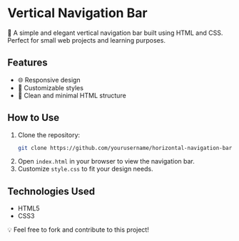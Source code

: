 # Vertical Navigation Bar

🚀 A simple and elegant vertical navigation bar built using HTML and CSS. Perfect for small web projects and learning purposes.

## Features
- 🌐 Responsive design
- 🎨 Customizable styles
- 📜 Clean and minimal HTML structure

## How to Use
1. Clone the repository:
   ```bash
   git clone https://github.com/yourusername/horizontal-navigation-bar.git
   ```
2. Open `index.html` in your browser to view the navigation bar.
3. Customize `style.css` to fit your design needs.

## Technologies Used
- HTML5
- CSS3

💡 Feel free to fork and contribute to this project!
